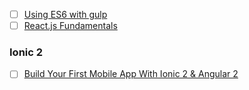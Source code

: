 - [ ] [Using ES6 with gulp](https://markgoodyear.com/2015/06/using-es6-with-gulp/)
- [ ] [React.js Fundamentals](http://courses.reactjsprogram.com/courses/reactjsfundamentals)

### Ionic 2
- [ ] [Build Your First Mobile App With Ionic 2 & Angular 2](http://gonehybrid.com/build-your-first-mobile-app-with-ionic-2-angular-2/)